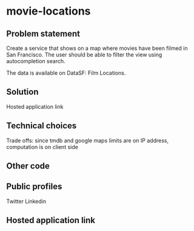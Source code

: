 # movie-locations

## Problem statement
Create a service that shows on a map where movies have been filmed in San Francisco. The user should be able to filter the view using autocompletion search.

The data is available on DataSF: Film Locations.

## Solution
Hosted application link

## Technical choices
Trade offs: since tmdb and google maps limits are on IP address, computation is on client side

## Other code

## Public profiles
Twitter
Linkedin

## Hosted application link